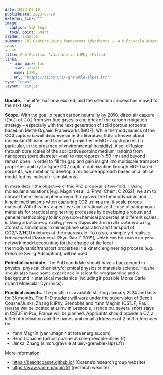 ```yaml
---
date: 2023-07-10
publishDate: 2023-07-10
external_link: ""
image:
  caption: UGA logo
  focal_point: Smart
slides: example
summary: CO2 Capture Using Nanoporous Adsorbents -- A Multiscale Numerical Approach From Molecular Aspects to the Engineering Scale
tags:
- Job
title: PhD Position Available in LIPhy (Filled)
links:
  - icon_pack: fas
    icon: scroll
    name: LIPhy
    url: 'https://liphy.univ-grenoble-alpes.fr/'
type: "news"
layout: "single"
---
```

**Update.** The offer has now expired, and the selection process has moved to the next step.

**Scope.** With the goal to reach carbon neutrality by 2050, direct air capture (DAC) of CO2 from wet flue
gases is one brick of the carbon mitigation strategy – especially with the next generation of solid porous
sorbents based on Metal-Organic Frameworks (MOF). While thermodynamics of the CO2 capture is well
documented in the literature, little is known about molecular diffusion and transport properties in MOF
angstropores (in particular, in the presence of environmental humidity). Also, diffusion through pore scales
of the applicative sorbing medium, ranging from nanopores (pore diameter ~nm) to macropores (> 50 nm)
and beyond remain open. In order to fill the gap and gain insight into multiscale transport properties and
try to figure CO2 capture optimization through MOF based sorbents, we ambition to develop a multiscale
approach based on a lattice model fed by molecular simulations.

In more detail, the objective of this PhD proposal is two-fold. i. Using molecular simulations [e.g. Magnin
et al. J. Phys. Chem. C 2022], we aim to unravel the molecular phenomena that govern the thermodynamic
and kinetic mechanisms when capturing CO2 using a multi-scale porous material. With this first aspect,
we aim to rationalize the use of nanoporous materials for practical engineering processes by developing
a robust and general methodology to link physico-chemical properties at different scales. ii. Using a
bottom-up strategy, we will upscale the results obtained using atomistic simulations to mimic phase
separation and transport of CO2/N2/H2O mixtures at the macroscale. To do so, a simple yet realistic lattice
model [Botan et al. Phys. Rev. E 2015], which can be seen as a pore network model accounting for the
change of the local thermodynamic/transport properties in a kinetic engineering process (e.g. Pressure
Swing Adsorption), will be used.

**Potential candidate.** The PhD candidate should have a background in physics, physical
chemistry/chemical physics or materials science. He/she should also have some experience in scientific
programming and a background in statistical mechanics (including if possible Monte Carlo or/and
Molecular Dynamics).

**Practical aspects.** The position is available starting January 2024 and lasts for 36 months. The PhD student
will work under the supervision of Benoit Coasne/Junkai Zhang (LIPhy, Grenoble) and Yann Magnin
(CSTJF, Pau). He/she will be located at LIPhy in Grenoble, France but several short stays in CSTJF in
Pau, France will be planned. Applicants should provide a CV, a letter of motivation and the names and
email addresses of 2 or 3 references to:

- Yann Magnin (yann.magnin at totalenergies.com)
- Benoit Coasne (benoit.coasne at univ-grenoble-alpes.fr)
- Junkai Zhang (simon.gravelle at univ-grenoble-alpes.fr)

More information:
- https://benoitcoasne.github.io/ (Coasne’s research group website)
- https://www.yann-magnin.fr/ (research website)